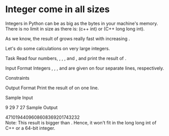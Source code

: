 # Integer come in all sizes
Integers in Python can be as big as the bytes in your machine's memory. There is no limit in size as there is:  (c++ int) or  (C++ long long int).

As we know, the result of  grows really fast with increasing .

Let's do some calculations on very large integers.

Task
Read four numbers, , , , and , and print the result of .

Input Format
Integers , , , and  are given on four separate lines, respectively.

Constraints




Output Format
Print the result of  on one line.

Sample Input

9
29
7
27
Sample Output

4710194409608608369201743232  
Note: This result is bigger than . Hence, it won't fit in the long long int of C++ or a 64-bit integer.